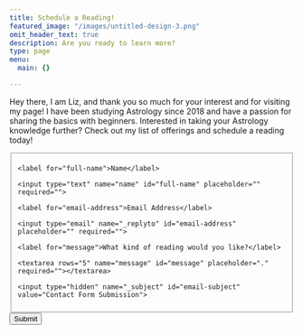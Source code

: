```yaml
---
title: Schedule a Reading!
featured_image: "/images/untitled-design-3.png"
omit_header_text: true
description: Are you ready to learn more?
type: page
menu:
  main: {}

---
```

Hey there, I am Liz, and thank you so much for your interest and for visiting my page! I have been studying Astrology since 2018 and have a passion for sharing the basics with beginners. Interested in taking your Astrology knowledge further? Check out my list of offerings and schedule a reading today!

<form id="fs-frm" name="simple-contact-form" accept-charset="utf-8" action="[https://formspree.io/f/](https://formspree.io/f/ "https://formspree.io/f/"){form_id}" method="post">

  <fieldset id="fs-frm-inputs">

    <label for="full-name">Name</label>

    <input type="text" name="name" id="full-name" placeholder="" required="">

    <label for="email-address">Email Address</label>

    <input type="email" name="_replyto" id="email-address" placeholder="" required="">

    <label for="message">What kind of reading would you like?</label>

    <textarea rows="5" name="message" id="message" placeholder="." required=""></textarea>

    <input type="hidden" name="_subject" id="email-subject" value="Contact Form Submission">

  </fieldset>

  <input type="submit" value="Submit">

</form>